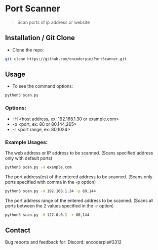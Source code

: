 # Port Scanner
> Scan ports of ip address or website

## Installation / Git Clone

* Clone the repo:
 ```sh
git clone https://github.com/encoderpie/PortScanner.git
 ```
 
## Usage

* To see the command options:
 ```sh
python3 scan.py
 ```
 
### Options:
* -H <host address, ex: 192.168.1.30 or example.com>
* -p <port, ex: 80 or 80,144,265>
* -r <port range, ex: 80,1024>

### Example Usages:
The web address or IP address to be scanned. (Scans specified address only with default ports)
 ```sh
python3 scan.py -H example.com
 ```

The port address(es) of the entered address to be scanned. (Scans only ports specified with comma in the -p option)
```sh
python3 scan.py -H 192.168.1.34 -p 80,144
 ```

The port address range of the entered address to be scanned. (Scans all ports between the 2 values specified in the -r option)
```sh
python3 scan.py -H 127.0.0.1 -r 80,144
 ```
 
## Contact
Bug reports and feedback for:
Discord: encoderpie#3312
